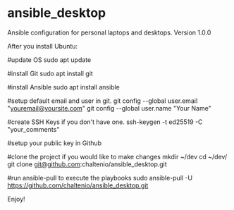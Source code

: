 # ansible_desktop
Ansible configuration for personal laptops and desktops.
Version 1.0.0

After you install Ubuntu:

#update OS
sudo apt update

#install Git
sudo apt install git

#install Ansible
sudo apt install ansible

#setup default email and user in git.
git config --global user.email "youremail@yoursite.com"
git config --global user.name "Your Name"

#create SSH Keys if you don't have one.
ssh-keygen -t ed25519 -C "your_comments"

#setup your public key in Github

#clone the project if you would like to make changes
mkdir ~/dev
cd ~/dev/
git clone git@github.com:chaltenio/ansible_desktop.git

#run ansible-pull to execute the playbooks
sudo ansible-pull -U https://github.com/chaltenio/ansible_desktop.git

Enjoy!